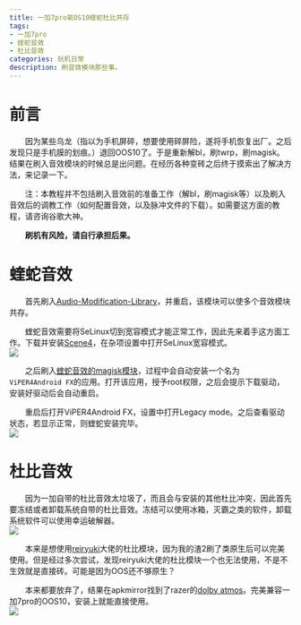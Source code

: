 ```yaml
---
title: 一加7pro氧OS10蝰蛇杜比共存
tags:
- 一加7pro
- 蝰蛇音效
- 杜比音效
categories: 玩机日常
description: 刷音效模块那些事。
---
```

# 前言
&ensp;&ensp;&ensp;&ensp;因为某些乌龙（指以为手机屏碎，想要使用碎屏险，遂将手机恢复出厂。之后发现只是手机膜的划痕。）退回OOS10了。于是重新解bl，刷twrp，刷magisk。结果在刷入音效模块的时候总是出问题。在经历各种变砖之后终于摸索出了解决方法，来记录一下。  

&ensp;&ensp;&ensp;&ensp;注：本教程并不包括刷入音效前的准备工作（解bl，刷magisk等）以及刷入音效后的调教工作（如何配置音效，以及脉冲文件的下载）。如需要这方面的教程，请咨询谷歌大神。  

&ensp;&ensp;&ensp;&ensp;**刷机有风险，请自行承担后果。**  

# 蝰蛇音效
&ensp;&ensp;&ensp;&ensp;首先刷入[Audio-Modification-Library](https://zackptg5.com/downloads/Audio-Modification-Library_v4.1.zip)，并重启，该模块可以使多个音效模块共存。  

&ensp;&ensp;&ensp;&ensp;蝰蛇音效需要将SeLinux切到宽容模式才能正常工作，因此先来着手这方面工作。下载并安装[Scene4](https://github.com/helloklf/vtools/releases)，在杂项设置中打开SeLinux宽容模式。  
![](SeLinux宽容.png)  

&ensp;&ensp;&ensp;&ensp;之后刷入[蝰蛇音效的magisk模块](https://zackptg5.com/downloads/v4afx_v2.7.2.1.zip)，过程中会自动安装一个名为`ViPER4Android FX`的应用。打开该应用，授予root权限，之后会提示下载驱动，安装好驱动后会自动重启。  

&ensp;&ensp;&ensp;&ensp;重启后打开ViPER4Android FX，设置中打开Legacy mode。之后查看驱动状态，若显示正常，则蝰蛇安装完毕。  
![](蝰蛇.png)

# 杜比音效
&ensp;&ensp;&ensp;&ensp;因为一加自带的杜比音效太垃圾了，而且会与安装的其他杜比冲突，因此首先要冻结或者卸载系统自带的杜比音效。冻结可以使用冰箱，灭霸之类的软件，卸载系统软件可以使用幸运破解器。  
![](冻结杜比.png)

&ensp;&ensp;&ensp;&ensp;本来是想使用[reiryuki](https://github.com/reiryuki)大佬的杜比模块，因为我的渣2刷了类原生后可以完美使用。但是经过多次尝试，发现reiryuki大佬的杜比模块一个也无法使用，不是不生效就是直接砖。可能是因为OOS还不够原生？  

&ensp;&ensp;&ensp;&ensp;本来都要放弃了，结果在apkmirror找到了razer的[dolby atmos](https://www.apkmirror.com/apk/razer-inc/dolby-atmos-4/dolby-atmos-4-dax2_2-6-0-28_r1-release/dolby-atmos-dax2_2-6-0-28_r1-android-apk-download/)。完美兼容一加7pro的OOS10，安装上就能直接使用。  
![](杜比.png)